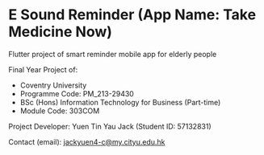 # E Sound Reminder (App Name: Take Medicine Now)

Flutter project of smart reminder mobile app for elderly people

Final Year Project of:

- Coventry University
- Programme Code: PM_213-29430
- BSc (Hons) Information Technology for Business (Part-time)  
- Module Code: 303COM


Project Developer:
Yuen Tin Yau Jack (Student ID: 57132831)

Contact (email):
jackyuen4-c@my.cityu.edu.hk


